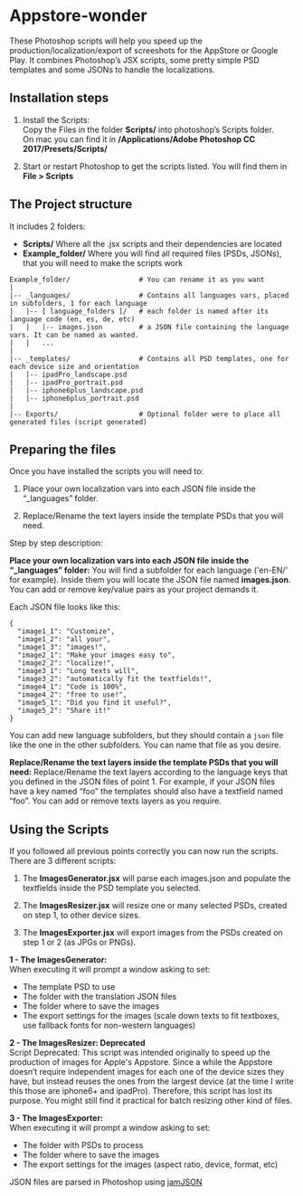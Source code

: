 # Appstore-wonder
These Photoshop scripts will help you speed up the production/localization/export of screeshots for the AppStore or Google Play.
It combines Photoshop’s JSX scripts, some pretty simple PSD templates and some JSONs to handle the localizations.

## Installation steps

1.  Install the Scripts:  
    Copy the Files in the folder **Scripts/** into photoshop’s Scripts folder.  
    On mac you can find it in **/Applications/Adobe Photoshop CC 2017/Presets/Scripts/**

2.  Start or restart Photoshop to get the scripts listed. You will find them in **File > Scripts**

## The Project structure

It includes 2 folders:

*   **Scripts/** Where all the .jsx scripts and their dependencies are located
*   **Example_folder/** Where you will find all required files (PSDs, JSONs), that you will need to make the scripts work

```
Example_folder/	                # You can rename it as you want
| 
|-- _languages/                 # Contains all languages vars, placed in subfolders, 1 for each language
|   |-- [ language_folders ]/   # each folder is named after its language code (en, es, de, etc)
|   |   |-- images.json   	    # a JSON file containing the language vars. It can be named as wanted.
|   |   ...
|
|-- _templates/                 # Contains all PSD templates, one for each device size and orientation
|   |-- ipadPro_landscape.psd
|   |-- ipadPro_portrait.psd
|   |-- iphone6plus_landscape.psd
|   |-- iphone6plus_portrait.psd
|
|-- Exports/                    # Optional folder were to place all generated files (script generated)
```

## Preparing the files

Once you have installed the scripts you will need to:  

1.  Place your own localization vars into each JSON file inside the “_languages” folder.  

2.  Replace/Rename the text layers inside the template PSDs that you will need.

Step by step description:

**Place your own localization vars into each JSON file inside the “_languages” folder:** You will find a subfolder for each language ('en-EN/' for example). Inside them you will locate the JSON file named **images.json**. You can add or remove key/value pairs as your project demands it.  

Each JSON file looks like this:  

```
{
  "image1_1": "Customize",
  "image1_2": "all your",
  "image1_3": "images!",
  "image2_1": "Make your images easy to",
  "image2_2": "localize!",
  "image3_1": "Long texts will",
  "image3_2": "automatically fit the textfields!",
  "image4_1": "Code is 100%",
  "image4_2": "free to use!",
  "image5_1": "Did you find it useful?",
  "image5_2": "Share it!"
}
```
You can add new language subfolders, but they should contain a `json` file like the one in the other subfolders. You can name that file as you desire.

**Replace/Rename the text layers inside the template PSDs that you will need:** Replace/Rename the text layers according to the language keys that you defined in the JSON files of point 1\. For example, if your JSON files have a key named “foo” the templates should also have a textfield named “foo”. You can add or remove texts layers as you require.

## Using the Scripts

If you followed all previous points correctly you can now run the scripts.
There are 3 different scripts:

1.  The **ImagesGenerator.jsx** will parse each images.json and populate the textfields inside the PSD template you selected.

2.  The **ImagesResizer.jsx** will resize one or many selected PSDs, created on step 1, to other device sizes.

1.  The **ImagesExporter.jsx** will export images from the PSDs created on step 1 or 2 (as JPGs or PNGs).

**1 - The ImagesGenerator:**  
When executing it will prompt a window asking to set: 
 - The template PSD to use
 - The folder with the translation JSON files
 - The folder where to save the images
 - The export settings for the images (scale down texts to fit textboxes, use fallback fonts for non-western languages)
 
**2 - The ImagesResizer: Deprecated**  
Script Deprecated: This script was intended originally to speed up the production of images for Apple's Appstore. Since a while the Appstore doesn’t require independent images for each one of the device sizes they have, but instead reuses the ones from the largest device (at the time I write this those are iphone6+ and ipadPro). Therefore, this script has lost its purpose. You might still find it practical for batch resizing other kind of files.

**3 - The ImagesExporter:**  
When executing it will prompt a window asking to set:
 - The folder with PSDs to process
 - The folder where to save the images
 - The export settings for the images (aspect ratio, device, format, etc)


JSON files are parsed in Photoshop using [jamJSON](http://www.tonton-pixel.com/blog/json-photoshop-scripting/json-action-manager/)
